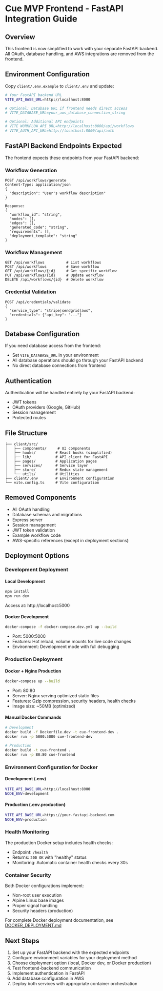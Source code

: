 # Cue MVP Frontend - FastAPI Integration Guide

## Overview
This frontend is now simplified to work with your separate FastAPI backend. All OAuth, database handling, and AWS integrations are removed from the frontend.

## Environment Configuration

Copy `client/.env.example` to `client/.env` and update:
```bash
# Your FastAPI backend URL
VITE_API_BASE_URL=http://localhost:8000

# Optional: Database URL if frontend needs direct access
# VITE_DATABASE_URL=your_aws_database_connection_string

# Optional: Additional API endpoints
# VITE_WORKFLOW_API_URL=http://localhost:8000/api/workflows
# VITE_AUTH_API_URL=http://localhost:8000/api/auth
```

## FastAPI Backend Endpoints Expected

The frontend expects these endpoints from your FastAPI backend:

### Workflow Generation
```
POST /api/workflows/generate
Content-Type: application/json
{
  "description": "User's workflow description"
}

Response:
{
  "workflow_id": "string",
  "nodes": [],
  "edges": [],
  "generated_code": "string",
  "requirements": [],
  "deployment_template": "string"
}
```

### Workflow Management
```
GET /api/workflows          # List workflows
POST /api/workflows         # Save workflow
GET /api/workflows/{id}     # Get specific workflow
PUT /api/workflows/{id}     # Update workflow
DELETE /api/workflows/{id}  # Delete workflow
```

### Credential Validation
```
POST /api/credentials/validate
{
  "service_type": "stripe|sendgrid|aws",
  "credentials": {"api_key": "..."}
}
```

## Database Configuration

If you need database access from the frontend:
- Set `VITE_DATABASE_URL` in your environment
- All database operations should go through your FastAPI backend
- No direct database connections from frontend

## Authentication

Authentication will be handled entirely by your FastAPI backend:
- JWT tokens
- OAuth providers (Google, GitHub)
- Session management
- Protected routes

## File Structure

```
├── client/src/
│   ├── components/     # UI components
│   ├── hooks/         # React hooks (simplified)
│   ├── lib/           # API client for FastAPI
│   ├── pages/         # Application pages
│   ├── services/      # Service layer
│   ├── store/         # Redux state management
│   └── utils/         # Utilities
├── client/.env        # Environment configuration
└── vite.config.ts     # Vite configuration
```

## Removed Components

- All OAuth handling
- Database schemas and migrations
- Express server
- Session management
- JWT token validation
- Example workflow code
- AWS-specific references (except in deployment sections)

## Deployment Options

### Development Deployment

#### Local Development
```bash
npm install
npm run dev
```
Access at: http://localhost:5000

#### Docker Development
```bash
docker-compose -f docker-compose.dev.yml up --build
```
- Port: 5000:5000
- Features: Hot reload, volume mounts for live code changes
- Environment: Development mode with full debugging

### Production Deployment

#### Docker + Nginx Production
```bash
docker-compose up --build
```
- Port: 80:80
- Server: Nginx serving optimized static files
- Features: Gzip compression, security headers, health checks
- Image size: ~50MB (optimized)

#### Manual Docker Commands
```bash
# Development
docker build -f Dockerfile.dev -t cue-frontend-dev .
docker run -p 5000:5000 cue-frontend-dev

# Production
docker build -t cue-frontend .
docker run -p 80:80 cue-frontend
```

### Environment Configuration for Docker

#### Development (.env)
```bash
VITE_API_BASE_URL=http://localhost:8000
NODE_ENV=development
```

#### Production (.env.production)
```bash
VITE_API_BASE_URL=https://your-fastapi-backend.com
NODE_ENV=production
```

### Health Monitoring

The production Docker setup includes health checks:
- Endpoint: `/health`
- Returns: `200 OK` with "healthy" status
- Monitoring: Automatic container health checks every 30s

### Container Security

Both Docker configurations implement:
- Non-root user execution
- Alpine Linux base images
- Proper signal handling
- Security headers (production)

For complete Docker deployment documentation, see [DOCKER_DEPLOYMENT.md](./DOCKER_DEPLOYMENT.md)

## Next Steps

1. Set up your FastAPI backend with the expected endpoints
2. Configure environment variables for your deployment method
3. Choose deployment option (local, Docker dev, or Docker production)
4. Test frontend-backend communication
5. Implement authentication in FastAPI
6. Add database configuration in AWS
7. Deploy both services with appropriate container orchestration